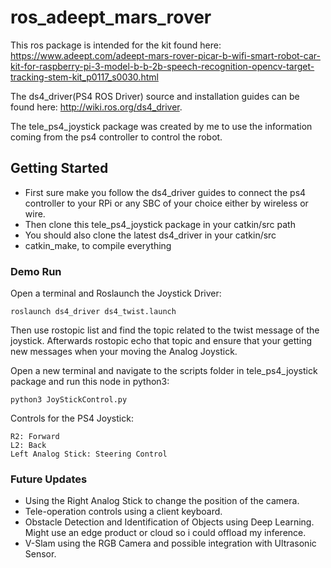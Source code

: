 # ros_adeept_mars_rover
This ros package is intended for the kit found here: https://www.adeept.com/adeept-mars-rover-picar-b-wifi-smart-robot-car-kit-for-raspberry-pi-3-model-b-b-2b-speech-recognition-opencv-target-tracking-stem-kit_p0117_s0030.html

The ds4_driver(PS4 ROS Driver) source and installation guides can be found here: http://wiki.ros.org/ds4_driver. 

The tele_ps4_joystick package was created by me to use the information coming from the ps4 controller to control the robot.

## Getting Started
- First sure make you follow the ds4_driver guides to connect the ps4 controller to your RPi or any SBC of your choice either by wireless or wire. 
- Then clone this tele_ps4_joystick package in your catkin/src path
- You should also clone the latest ds4_driver in your catkin/src 
- catkin_make, to compile everything 

### Demo Run
Open a terminal and Roslaunch the Joystick Driver:
```
roslaunch ds4_driver ds4_twist.launch
```
Then use rostopic list and find the topic related to the twist message of the joystick. Afterwards rostopic echo that topic and ensure that your getting new messages when your moving the Analog Joystick. 

Open a new terminal and navigate to the scripts folder in tele_ps4_joystick package and run this node in python3:
```
python3 JoyStickControl.py
```
Controls for the PS4 Joystick:
```
R2: Forward
L2: Back
Left Analog Stick: Steering Control
```

### Future Updates
- Using the Right Analog Stick to change the position of the camera.
- Tele-operation controls using a client keyboard. 
- Obstacle Detection and Identification of Objects using Deep Learning. Might use an edge product or cloud so i could offload my inference. 
- V-Slam using the RGB Camera and possible integration with Ultrasonic Sensor.



